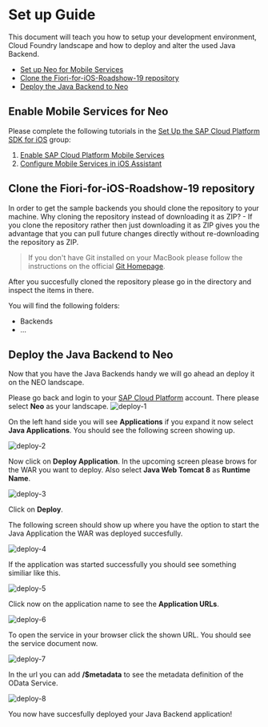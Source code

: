 # Set up Guide

This document will teach you how to setup your development environment, Cloud Foundry landscape and how to deploy and alter the used Java Backend.

* [Set up Neo for Mobile Services](#setupneo)
* [Clone the Fiori-for-iOS-Roadshow-19 repository](#clonerepo)
* [Deploy the Java Backend to Neo](#deployapp)

<a name="setupneo"/>

## Enable Mobile Services for Neo

Please complete the following tutorials in the [Set Up the SAP Cloud Platform SDK for iOS](https://developers.sap.com/group.ios-sdk-setup.html) group:

1. [Enable SAP Cloud Platform Mobile Services](https://developers.sap.com/tutorials/fiori-ios-hcpms-setup.html)
2. [Configure Mobile Services in iOS Assistant](https://developers.sap.com/tutorials/fiori-ios-scpms-configure-ms-assistant.html)

## Clone the Fiori-for-iOS-Roadshow-19 repository
In order to get the sample backends you should clone the repository to your machine. Why cloning the repository instead of downloading it as ZIP? - If you clone the repository rather then just downloading it as ZIP gives you the advantage that you can pull future changes directly without re-downloading the repository as ZIP.

> If you don't have Git installed on your MacBook please follow the instructions on the official [Git Homepage](https://git-scm.com/book/en/v1/Getting-Started-Installing-Git).

After you succesfully cloned the repository please go in the directory and inspect the items in there.

You will find the following folders:

* Backends
* ...

<a name="deployapp"/>

## Deploy the Java Backend to Neo
Now that you have the Java Backends handy we will go ahead an deploy it on the NEO landscape.

Please go back and login to your [SAP Cloud Platform](https://account.hanatrial.ondemand.com/) account. There please select **Neo** as your landscape.
![deploy-1](https://github.wdf.sap.corp/storage/user/16334/files/23b29480-823e-11e9-8380-6710eb5bc6bb)

On the left hand side you will see **Applications** if you expand it now select **Java Applications**. You should see the following screen showing up.

![deploy-2](https://github.wdf.sap.corp/storage/user/16334/files/257c5800-823e-11e9-9a26-30a9bb795ddb)

Now click on **Deploy Application**. In the upcoming screen please brows for the WAR you want to deploy. Also select **Java Web Tomcat 8** as **Runtime Name**.

![deploy-3](https://github.wdf.sap.corp/storage/user/16334/files/26ad8500-823e-11e9-8219-77276e6f077e)

Click on **Deploy**.

The following screen should show up where you have the option to start the Java Application the WAR was deployed succesfully.

![deploy-4](https://github.wdf.sap.corp/storage/user/16334/files/27deb200-823e-11e9-9b2d-15987c4242ce)

If the application was started successfully you should see something similiar like this.

![deploy-5](https://github.wdf.sap.corp/storage/user/16334/files/29a87580-823e-11e9-8805-6b6230778beb)

Click now on the application name to see the **Application URLs**.

![deploy-6](https://github.wdf.sap.corp/storage/user/16334/files/2b723900-823e-11e9-95dd-ef1b5e9154e9)

To open the service in your browser click the shown URL. You should see the service document now.

![deploy-7](https://github.wdf.sap.corp/storage/user/16334/files/2f05c000-823e-11e9-9509-5e5b3bbd5a8e)

In the url you can add **/$metadata** to see the metadata definition of the OData Service.

![deploy-8](https://github.wdf.sap.corp/storage/user/16334/files/3200b080-823e-11e9-8230-b746c7efee77)

You now have succesfully deployed your Java Backend application!
